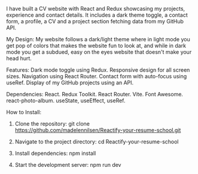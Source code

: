 I have built a CV website with React and Redux showcasing my projects, experience and contact details. It includes a dark theme toggle, a contact form, a profile, a CV and a project section fetching data from my GitHub API.

My Design:
My website follows a dark/light theme where in light mode you get pop of colors that makes the website fun to look at, and while in dark mode you get a subdued, easy on the eyes website that doesn't make your head hurt.



Features:
Dark mode toggle using Redux.
Responsive design for all screen sizes.
Navigation using React Router.
Contact form with auto-focus using useRef.
Display of my GitHub projects using an API.

Dependencies:
React.
Redux Toolkit.
React Router.
Vite.
Font Awesome.
react-photo-album.
useState, useEffect, useRef.





How to Install:

1. Clone the repository:
  git clone https://github.com/madelennilsen/Reactify-your-resume-school.git
 
2. Navigate to the project directory:
   cd Reactify-your-resume-school

4. Install dependencies:
   npm install

5. Start the development server:
   npm run dev
